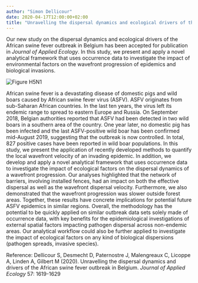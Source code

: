 ```yaml
---
author: "Simon Dellicour"
date: 2020-04-17T12:00:00+02:00
title: "Unravelling the dispersal dynamics and ecological drivers of the African swine fever outbreak in Belgium"
---
```


Our new study on the dispersal dynamics and ecological drivers of the African swine fever outbreak in Belgium has been accepted for publication in *Journal of Applied Ecology*. In this study, we present and apply a novel analytical framework that uses occurrence data to investigate the impact of environmental factors on the wavefront progression of epidemics and biological invasions.

![Figure H5N1](/images/Workflow_graph.jpg)

African swine fever is a devastating disease of domestic pigs and wild boars caused by African swine fever virus (ASFV). ASFV originates from sub-Saharan African countries. In the last ten years, the virus left its endemic range to spread to eastern Europe and Russia. On September 2018, Belgian authorities reported that ASFV had been detected in two wild boars in a southern area of the country. One year later, no domestic pig has been infected and the last ASFV-positive wild boar has been confirmed mid-August 2019, suggesting that the outbreak is now controlled. In total, 827 positive cases have been reported in wild boar populations. In this study, we present the application of recently developed methods to quantify the local wavefront velocity of an invading epidemic. In addition, we develop and apply a novel analytical framework that uses occurrence data to investigate the impact of ecological factors on the dispersal dynamics of a wavefront progression. Our analyses highlighted that the network of barriers, involving installed fences, had an impact on both the effective dispersal as well as the wavefront dispersal velocity. Furthermore, we also demonstrated that the wavefront progression was slower outside forest areas. Together, these results have concrete implications for potential future ASFV epidemics in similar regions. Overall, the methodology has the potential to be quickly applied on similar outbreak data sets solely made of occurrence data, with key benefits for the epidemiological investigations of external spatial factors impacting pathogen dispersal across non-endemic areas. Our analytical workflow could also be further applied to investigate the impact of ecological factors on any kind of biological dispersions (pathogen spreads, invasive species).

Reference:
Dellicour S, Desmecht D, Paternostre J, Malengreaux C, Licoppe A, Linden A, Gilbert M (2020). Unravelling the dispersal dynamics and drivers of the African swine fever outbreak in Belgium. *Journal of Applied Ecology* 57: 1619-1629
